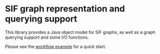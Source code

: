 # SIF graph representation and querying support
This library provides a Java object model for SIF graphs, as well as a graph querying support and some I/O functions.

Please see the [workflow example](https://github.com/PathwayAndDataAnalysis/sifgraph/blob/master/src/test/java/org/pathwaycommons/sif/WorkflowExample.java#L26) for a quick start.
